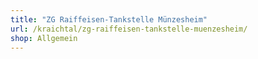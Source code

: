 ```yaml
---
title: "ZG Raiffeisen-Tankstelle Münzesheim"
url: /kraichtal/zg-raiffeisen-tankstelle-muenzesheim/
shop: Allgemein
---
```

